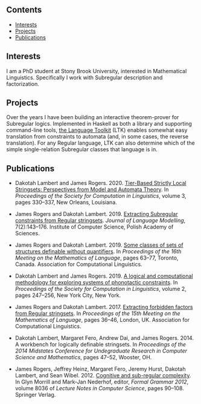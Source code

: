 ## Contents
* [Interests](#interests)
* [Projects](#projects)
* [Publications](#publications)

## Interests
I am a PhD student at Stony Brook University,
interested in Mathematical Linguistics.
Specifically I work with Subregular description and factorization.

## Projects
Over the years I have been building an interactive
theorem-prover for Subregular logics.
Implemented in Haskell as both a library and supporting command-line tools,
[the Language Toolkit][LTK] (LTK) enables somewhat easy translation from
constraints to automata (and, in some cases, the reverse translation).
For any Regular language, LTK can also determine
which of the simple single-relation Subregular classes
that language is in.

[LTK]: https://github.com/vvulpes0/Language-Toolkit-2

## Publications
* Dakotah Lambert and James Rogers.  2020.
  [Tier-Based Strictly Local Stringsets:
   Perspectives from Model and Automata Theory][SCiL2020].
  In *Proceedings of the Society for Computation in Linguistics*, volume 3,
  pages 330&ndash;337,
  New Orleans, Louisiana.

* James Rogers and Dakotah Lambert.  2019.
  [Extracting Subregular constraints from Regular stringsets][JLM2019].
  *Journal of Language Modelling*, 7(2):143&ndash;176.
  Institute of Computer Science, Polish Academy of Sciences.

* James Rogers and Dakotah Lambert.  2019.
  [Some classes of sets of structures definable without quantifiers][MoL2019].
  In *Proceedings of the 16th Meeting on the Mathematics of Language*,
  pages 63&ndash;77,
  Toronto, Canada.
  Association for Computational Linguistics.

* Dakotah Lambert and James Rogers.  2019.
  [A logical and computational methodology for exploring
   systems of phonotactic constraints][SCiL2019].
  In *Proceedings of the Society for Computation in Linguistics*, volume 2,
  pages 247&ndash;256,
  New York City, New York.

* James Rogers and Dakotah Lambert.  2017.
  [Extracting forbidden factors from Regular stringsets][MoL2017].
  In *Proceedings of the 15th Meeting on the Mathematics of Language*,
  pages 36&ndash;46,
  London, UK.
  Association for Computational Linguistics.

* Dakotah Lambert, Margaret Fero, Andrew Dai, and James Rogers.  2014.
  A workbench for logically definable stringsets.
  In *Proceedings of the 2014 Midstates Conference for
  Undegraduate Research in Computer Science and Mathematics*,
  pages 47&ndash;52,
  Wooster, OH.

* James Rogers, Jeffrey Heinz, Margaret Fero, Jeremy Hurst, Dakotah Lambert,
  and Sean Wibel.  2012.
  [Cognitive and sub-regular complexity][FG2012].
  In Glyn Morrill and Mark-Jan Nederhof, editor,
  *Formal Grammar 2012*, volume 8036 of *Lecture Notes in Computer Science*,
  pages 90&ndash;108.
  Springer Verlag.

[FG2012]:    https://doi.org/10.1007/978-3-642-39998-5_6
[JLM2019]:   https://doi.org/10.15398/jlm.v7i2.209
[MoL2017]:   https://doi.org/10.18653/v1/w17-3404
[MoL2019]:   https://www.aclweb.org/anthology/W19-5706
[SCiL2019]:  https://doi.org/10.7275/t0dv-9t05
[SCiL2020]:  https://doi.org/10.7275/2n1j-pj39
